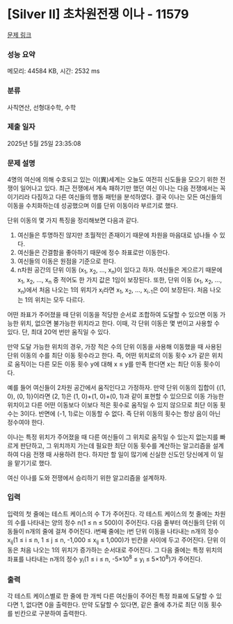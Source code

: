# [Silver II] 초차원전쟁 이나 - 11579 

[문제 링크](https://www.acmicpc.net/problem/11579) 

### 성능 요약

메모리: 44584 KB, 시간: 2532 ms

### 분류

사칙연산, 선형대수학, 수학

### 제출 일자

2025년 5월 25일 23:35:08

### 문제 설명

<p>4명의 여신에 의해 수호되고 있는 이(異)세계는 오늘도 여전히 신도들을 모으기 위한 전쟁이 일어나고 있다. 최근 전쟁에서 계속 패하기만 했던 여신 이나는 다음 전쟁에서는 꼭 이기리라 다짐하고 다른 여신들의 행동 패턴을 분석하였다. 결국 이나는 모든 여신들의 이동을 수치화하는데 성공했으며 이를 단위 이동이라 부르기로 했다.</p>

<p>단위 이동의 몇 가지 특징을 정리해보면 다음과 같다.</p>

<ol>
	<li>여신들은 투명하진 않지만 초월적인 존재이기 때문에 차원을 마음대로 넘나들 수 있다.</li>
	<li>여신들은 간결함을 좋아하기 때문에 정수 좌표로만 이동한다.</li>
	<li>여신들의 이동은 원점을 기준으로 한다.</li>
	<li>n차원 공간의 단위 이동 (x<sub>1</sub>, x<sub>2</sub>, ..., x<sub>n</sub>)이 있다고 하자. 여신들은 게으르기 때문에 x<sub>1</sub>, x<sub>2</sub>, ..., x<sub>n</sub> 중 적어도 한 가지 값은 1임이 보장된다. 또한, 단위 이동 (x<sub>1</sub>, x<sub>2</sub>, ..., x<sub>n</sub>)에서 처음 나오는 1의 위치가 x<sub>i</sub>라면 x<sub>1</sub>, x<sub>2</sub>, ..., x<sub>i-1</sub>은 0이 보장된다. 처음 나오는 1의 위치는 모두 다르다.</li>
</ol>

<p>어떤 좌표가 주어졌을 때 단위 이동을 적당한 순서로 조합하여 도달할 수 있으면 이동 가능한 위치, 없으면 불가능한 위치라고 한다. 이때, 각 단위 이동은 몇 번이고 사용할 수 있다. 단, 최대 20억 번만 움직일 수 있다.</p>

<p>만약 도달 가능한 위치의 경우, 가장 적은 수의 단위 이동을 사용해 이동했을 때 사용된 단위 이동의 수를 최단 이동 횟수라고 한다. 즉, 어떤 위치로의 이동 횟수 x가 같은 위치로 움직이는 다른 모든 이동 횟수 y에 대해 x ≤ y를 만족 한다면 x는 최단 이동 횟수이다.</p>

<p>예를 들어 여신들이 2차원 공간에서 움직인다고 가정하자. 만약 단위 이동의 집합이 {(1, 0), (0, 1)}이라면 (2, 1)은 (1, 0)+(1, 0)+(0, 1)과 같이 표현할 수 있으므로 이동 가능한 위치이고 다른 어떤 이동보다 이보다 적은 횟수로 움직일 수 있지 않으므로 최단 이동 횟수는 3이다. 반면에 (-1, 1)로는 이동할 수 없다. 즉 단위 이동의 횟수는 항상 음이 아닌 정수여야 한다.</p>

<p>이나는 특정 위치가 주어졌을 때 다른 여신들이 그 위치로 움직일 수 있는지 없는지를 빠르게 판단하고, 그 위치까지 가는데 필요한 최단 이동 횟수를 계산하는 알고리즘을 설계하여 다음 전쟁 때 사용하려 한다. 하지만 할 일이 많기에 신실한 신도인 당신에게 이 일을 맡기기로 했다.</p>

<p>여신 이나를 도와 전쟁에서 승리하기 위한 알고리즘을 설계하자.</p>

### 입력 

 <p>입력의 첫 줄에는 테스트 케이스의 수 T가 주어진다. 각 테스트 케이스의 첫 줄에는 차원의 수를 나타내는 양의 정수 n(1 ≤ n ≤ 500)이 주어진다. 다음 줄부터 여신들의 단위 이동들이 n개의 줄에 걸쳐 주어진다. i번째 줄에는 i번 단위 이동을 나타내는 n개의 정수 x<sub>ij</sub>(1 ≤ i ≤ n, 1 ≤ j ≤ n, -1,000 ≤ x<sub>ij</sub> ≤ 1,000)가 빈칸을 사이에 두고 주어진다. 단위 이동은 처음 나오는 1의 위치가 증가하는 순서대로 주어진다. 그 다음 줄에는 특정 위치의 좌표를 나타내는 n개의 정수 y<sub>i</sub>(1 ≤ i ≤ n, -5×10<sup>8</sup> ≤ y<sub>i</sub> ≤ 5×10<sup>8</sup>)가 주어진다.</p>

### 출력 

 <p>각 테스트 케이스별로 한 줄에 한 개씩 다른 여신들이 주어진 특정 좌표에 도달할 수 있다면 1, 없다면 0을 출력한다. 만약 도달할 수 있다면, 같은 줄에 추가로 최단 이동 횟수를 빈칸으로 구분하여 출력한다.</p>

